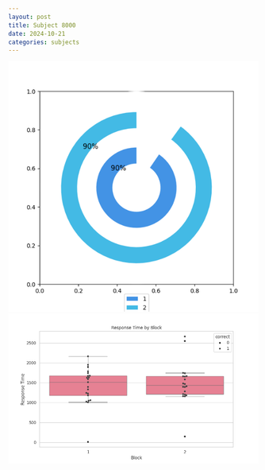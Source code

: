 ```yaml
---
layout: post
title: Subject 8000
date: 2024-10-21
categories: subjects
---
```


![](data/8000/run-20/8000__acc_test.png)
![](data/8000/run-20/8000_rt.png)
